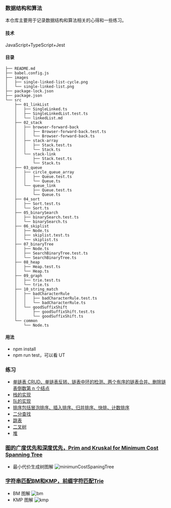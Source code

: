 ### 数据结构和算法

本仓库主要用于记录数据结构和算法相关的心得和一些练习。

#### 技术

JavaScript+TypeScript+Jest

#### 目录

```
├── README.md
├── babel.config.js
├── images
│   ├── single-linked-list-cycle.png
│   └── single-linked-list.png
├── package-lock.json
├── package.json
└── src
    ├── 01_linkList
    │   ├── SingleLinked.ts
    │   ├── SingleLinkedList.test.ts
    │   └── linkedList.md
    ├── 02_stack
    │   ├── browser-forward-back
    │   │   ├── Browser-forward-back.test.ts
    │   │   └── Browser-forward-back.ts
    │   ├── stack-array
    │   │   ├── Stack.test.ts
    │   │   └── Stack.ts
    │   └── stack-link
    │       ├── Stack.test.ts
    │       └── Stack.ts
    ├── 03_queue
    │   ├── circle_queue_array
    │   │   ├── Queue.test.ts
    │   │   └── Queue.ts
    │   └── queue_link
    │       ├── Queue.test.ts
    │       └── Queue.ts
    ├── 04_sort
    │   ├── Sort.test.ts
    │   └── Sort.ts
    ├── 05_binarySearch
    │   ├── binarySearch.test.ts
    │   └── binarySearch.ts
    ├── 06_skiplist
    │   ├── Node.ts
    │   ├── skiplist.test.ts
    │   └── skiplist.ts
    ├── 07_binaryTree
    │   ├── Node.ts
    │   ├── SearchBinaryTree.test.ts
    │   └── SearchBinaryTree.ts
    ├── 08_heap
    │   ├── Heap.test.ts
    │   └── Heap.ts
    ├── 09_graph
    │   ├── trie.test.ts
    │   └── trie.ts
    ├── 10_string_match
    │   ├── badCharacterRule
    │   │   ├── badCharacterRule.test.ts
    │   │   └── badCharacterRule.ts
    │   └── goodSuffixShift
    │       ├── goodSuffixShift.test.ts
    │       └── goodSuffixShift.ts
    └── common
        └── Node.ts

```

#### 用法

- npm install
- npm run test，可以看 UT

### 练习

- [单链表 CRUD、单链表反转、链表中环的检测、两个有序的链表合并、删除链表倒数第 n 个结点](/src/01_linkList)
- [栈的实现](/src/02_stack/)
- [队的实现](/src/03_queue)
- [排序包括冒泡排序、插入排序、归并排序、快排、计数排序](/src/04_sort)
- [二分查找](/src/05_binarySearch)
- [跳表](/src/06_skiplist)
- [二叉树](/src/07_binaryTree)
- [堆](/src/08_heap)
### [图的广度优先和深度优先，Prim and Kruskal for Minimum Cost Spanning Tree](/src/09_graph)
 - 最小代价生成树图解
![minimunCostSpaningTree](https://user-images.githubusercontent.com/19220476/128635541-b8b8378a-8c87-4b05-a62b-0cc8383faf04.png)
### [字符串匹配BM和KMP，前缀字符匹配Trie](/src/10_string_match)
- BM 图解
![bm](https://user-images.githubusercontent.com/19220476/128634454-5a3f21c7-1f57-480b-894c-a29022712924.png)
- KMP 图解
![kmp](https://user-images.githubusercontent.com/19220476/128634444-1df452ef-6b81-40cd-9e73-9140e7fc4da3.png)


